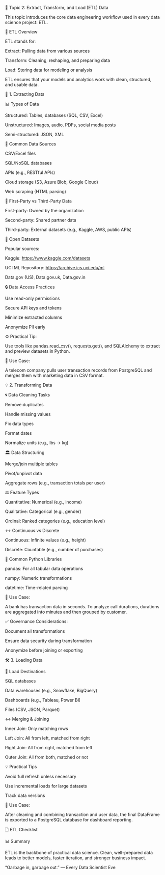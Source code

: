 🔧 Topic 2: Extract, Transform, and Load (ETL) Data

This topic introduces the core data engineering workflow used in every data science project: ETL.

🔄 ETL Overview

ETL stands for:

Extract: Pulling data from various sources

Transform: Cleaning, reshaping, and preparing data

Load: Storing data for modeling or analysis

ETL ensures that your models and analytics work with clean, structured, and usable data.

📀 1. Extracting Data

📊 Types of Data

Structured: Tables, databases (SQL, CSV, Excel)

Unstructured: Images, audio, PDFs, social media posts

Semi-structured: JSON, XML

🤝 Common Data Sources

CSV/Excel files

SQL/NoSQL databases

APIs (e.g., RESTful APIs)

Cloud storage (S3, Azure Blob, Google Cloud)

Web scraping (HTML parsing)

🤖 First-Party vs Third-Party Data

First-party: Owned by the organization

Second-party: Shared partner data

Third-party: External datasets (e.g., Kaggle, AWS, public APIs)

🧰 Open Datasets

Popular sources:

Kaggle: https://www.kaggle.com/datasets

UCI ML Repository: https://archive.ics.uci.edu/ml

Data.gov (US), Data.gov.uk, Data.gov.in

🔒 Data Access Practices

Use read-only permissions

Secure API keys and tokens

Minimize extracted columns

Anonymize PII early

⚙️ Practical Tip:

Use tools like pandas.read_csv(), requests.get(), and SQLAlchemy to extract and preview datasets in Python.

🔹 Use Case:

A telecom company pulls user transaction records from PostgreSQL and merges them with marketing data in CSV format.

💡 2. Transforming Data

🌀 Data Cleaning Tasks

Remove duplicates

Handle missing values

Fix data types

Format dates

Normalize units (e.g., lbs → kg)

🏛 Data Structuring

Merge/join multiple tables

Pivot/unpivot data

Aggregate rows (e.g., transaction totals per user)

⚖️ Feature Types

Quantitative: Numerical (e.g., income)

Qualitative: Categorical (e.g., gender)

Ordinal: Ranked categories (e.g., education level)

↔️ Continuous vs Discrete

Continuous: Infinite values (e.g., height)

Discrete: Countable (e.g., number of purchases)

🤷 Common Python Libraries

pandas: For all tabular data operations

numpy: Numeric transformations

datetime: Time-related parsing

🔹 Use Case:

A bank has transaction data in seconds. To analyze call durations, durations are aggregated into minutes and then grouped by customer.

✅ Governance Considerations:

Document all transformations

Ensure data security during transformation

Anonymize before joining or exporting

🛠️ 3. Loading Data

📂 Load Destinations

SQL databases

Data warehouses (e.g., Snowflake, BigQuery)

Dashboards (e.g., Tableau, Power BI)

Files (CSV, JSON, Parquet)

↔️ Merging & Joining

Inner Join: Only matching rows

Left Join: All from left, matched from right

Right Join: All from right, matched from left

Outer Join: All from both, matched or not

💡 Practical Tips

Avoid full refresh unless necessary

Use incremental loads for large datasets

Track data versions

🔹 Use Case:

After cleaning and combining transaction and user data, the final DataFrame is exported to a PostgreSQL database for dashboard reporting.

🗋 ETL Checklist



📊 Summary

ETL is the backbone of practical data science. Clean, well-prepared data leads to better models, faster iteration, and stronger business impact.

“Garbage in, garbage out.” — Every Data Scientist Eve
